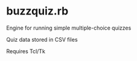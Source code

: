 # buzzquiz.rb

Engine for running simple multiple-choice quizzes

Quiz data stored in CSV files

Requires Tcl/Tk